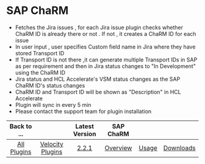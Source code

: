 
# SAP ChaRM

- Fetches the Jira issues , for each Jira issue plugin checks whether ChaRM ID is already there or not . If not , it creates a ChaRM ID for each issue
- In user input , user specifies Custom field name in Jira where they have stored Transport ID
- If Transport ID is not there ,it can generate multiple Transport IDs in SAP as per requirement and then in Jira status changes to "In Development" using the ChaRM ID
- Jira status and HCL Accelerate's VSM status changes as the SAP ChaRM ID's status changes
- ChaRM ID and Transport ID will be shown as "Description" in HCL Accelerate
- Plugin will sync in every 5 min
- Please contact the support team for plugin installation

|Back to ...||Latest Version|SAP ChaRM |||
| :---: | :---: | :---: | :---: | :---: | :---: |
|[All Plugins](../../index.md)|[Velocity Plugins](../README.md)|[2.2.1](https://raw.githubusercontent.com/UrbanCode/IBM-UCV-PLUGINS/main/files/ucv-ext-sap-charm/ucv-ext-sap-charm:1.0.1.tar.7z.001)|[Overview](overview.md)|[Usage](usage.md)|[Downloads](downloads.md)|
